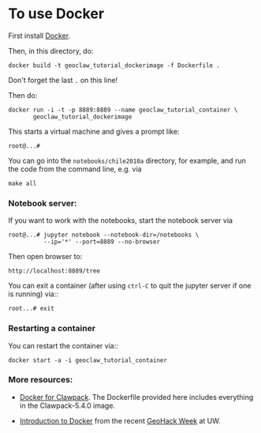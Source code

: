 
# To use Docker

First install [Docker](https://www.docker.com/).

Then, in this directory, do:

    docker build -t geoclaw_tutorial_dockerimage -f Dockerfile .

Don't forget the last `.` on this line!

Then do:

    docker run -i -t -p 8889:8889 --name geoclaw_tutorial_container \
           geoclaw_tutorial_dockerimage

This starts a virtual machine and gives a prompt like: 

    root@...# 

You can go into the `notebooks/chile2010a` directory, for example, and run the
code from the command line, e.g. via

    make all

### Notebook server:

If you want to work with the notebooks, start the notebook server via

    root@...# jupyter notebook --notebook-dir=/notebooks \
              --ip='*' --port=8889 --no-browser

Then open browser to:

    http://localhost:8889/tree


You can exit a container (after using `ctrl-C` to quit the jupyter server if
one is running) via::

    root...# exit

### Restarting a container

You can restart the container via::

    docker start -a -i geoclaw_tutorial_container


### More resources:

 - [Docker for Clawpack](http://www.clawpack.org/docker_image.html#docker-image).  The Dockerfile provided here includes everything in the Clawpack-5.4.0 image.
 
 - [Introduction to Docker](https://geohackweek.github.io/Introductory/01-docker-tutorial/) from 
   the recent [GeoHack Week](https://geohackweek.github.io) at UW.
